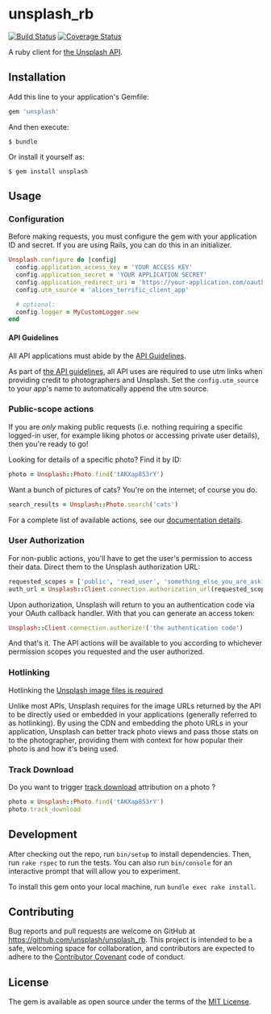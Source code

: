 # unsplash_rb

[![Build Status](https://travis-ci.org/unsplash/unsplash_rb.svg?branch=travis)](https://travis-ci.org/unsplash/unsplash_rb)
[![Coverage Status](https://coveralls.io/repos/github/unsplash/unsplash_rb/badge.svg?branch=master&gh_cache_bust=1)](https://coveralls.io/github/unsplash/unsplash_rb?branch=master)

A ruby client for [the Unsplash API](https://unsplash.com/documentation).

## Installation

Add this line to your application's Gemfile:

```ruby
gem 'unsplash'
```

And then execute:

    $ bundle

Or install it yourself as:

    $ gem install unsplash

## Usage

### Configuration

Before making requests, you must configure the gem with your application ID
and secret. If you are using Rails, you can do this in an initializer.

```ruby
Unsplash.configure do |config|
  config.application_access_key = 'YOUR ACCESS KEY'
  config.application_secret = 'YOUR APPLICATION SECRET'
  config.application_redirect_uri = 'https://your-application.com/oauth/callback'
  config.utm_source = 'alices_terrific_client_app'

  # optional:
  config.logger = MyCustomLogger.new
end
```

#### API Guidelines

All API applications must abide by the [API Guidelines](https://help.unsplash.com/api-guidelines/unsplash-api-guidelines).

As part of [the API guidelines](https://help.unsplash.com/api-guidelines/unsplash-api-guidelines), all API uses are required to use utm links when providing credit to photographers and Unsplash. Set the `config.utm_source` to your app's name to automatically append the utm source.

### Public-scope actions

If you are *only* making public requests (i.e. nothing requiring a specific logged-in user, for example liking photos or accessing private user details), then you're ready to go!

Looking for details of a specific photo? Find it by ID:

```ruby
photo = Unsplash::Photo.find('tAKXap853rY')
```

Want a bunch of pictures of cats? You're on the internet; of course you do.

```ruby
search_results = Unsplash::Photo.search('cats')
```

For a complete list of available actions, see our [documentation details](http://www.rubydoc.info/github/unsplash/unsplash_rb/).

### User Authorization

For non-public actions, you'll have to get the user's permission to access their data.
Direct them to the Unsplash authorization URL:

```ruby
requested_scopes = ['public', 'read_user', 'something_else_you_are_asking_for']
auth_url = Unsplash::Client.connection.authorization_url(requested_scopes)
```

Upon authorization, Unsplash will return to you an authentication code via your OAuth
callback handler. With that you can generate an access token:

```ruby
Unsplash::Client.connection.authorize!('the authentication code')
```

And that's it. The API actions will be available to you according to whichever
permission scopes you requested and the user authorized.

### Hotlinking

Hotlinking the [Unsplash image files is required](https://help.unsplash.com/api-guidelines/more-on-each-guideline/guideline-hotlinking-images)

Unlike most APIs, Unsplash requires for the image URLs returned by the API to be directly used or embedded in your applications (generally referred to as hotlinking). By using the CDN and embedding the photo URLs in your application, Unsplash can better track photo views and pass those stats on to the photographer, providing them with context for how popular their photo is and how it's being used.

### Track Download

Do you want to trigger [track download](https://help.unsplash.com/api-guidelines/more-on-each-guideline/guideline-triggering-a-download) attribution on a photo ?

```ruby
photo = Unsplash::Photo.find('tAKXap853rY')
photo.track_download
```

## Development

After checking out the repo, run `bin/setup` to install dependencies. Then, run `rake rspec` to run the tests. You can also run `bin/console` for an interactive prompt that will allow you to experiment.

To install this gem onto your local machine, run `bundle exec rake install`.

## Contributing

Bug reports and pull requests are welcome on GitHub at https://github.com/unsplash/unsplash_rb. This project is intended to be a safe, welcoming space for collaboration, and contributors are expected to adhere to the [Contributor Covenant](http://contributor-covenant.org) code of conduct.


## License

The gem is available as open source under the terms of the [MIT License](http://opensource.org/licenses/MIT).

